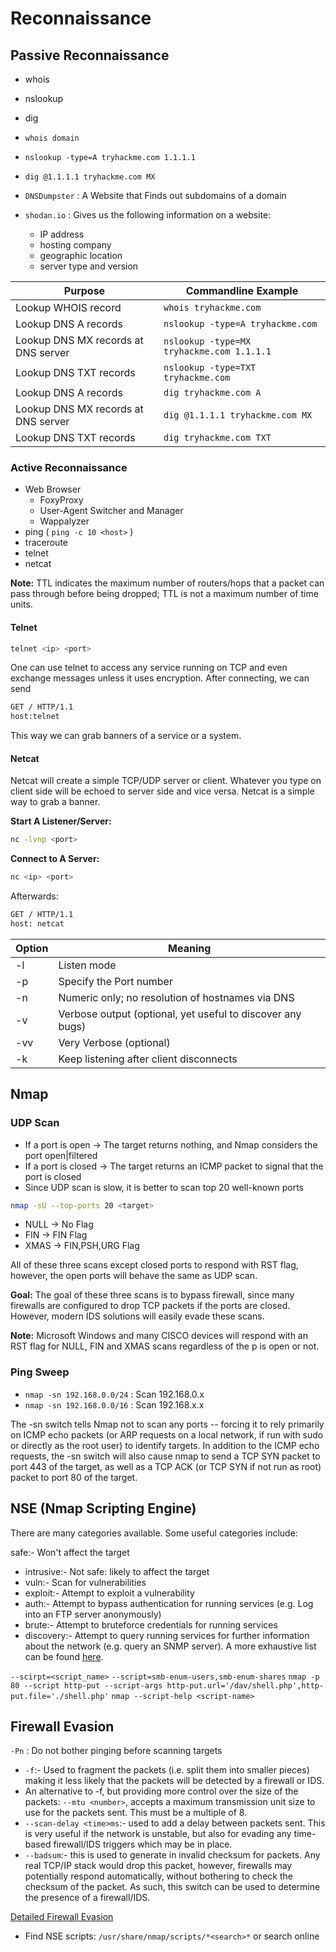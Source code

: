 # Reconnaissance
## Passive Reconnaissance
- whois
- nslookup
- dig

- `whois domain`
- `nslookup -type=A tryhackme.com 1.1.1.1`
- `dig @1.1.1.1 tryhackme.com MX`

- `DNSDumpster` : A Website that Finds out subdomains of a domain
- `shodan.io` : Gives us the following information on a website:
  - IP address
  - hosting company
  - geographic location
  - server type and version

| Purpose                      | Commandline Example                     |
|------------------------------|-----------------------------------------|
| Lookup WHOIS record          | `whois tryhackme.com`                   |
| Lookup DNS A records         | `nslookup -type=A tryhackme.com`        |
| Lookup DNS MX records at DNS server | `nslookup -type=MX tryhackme.com 1.1.1.1` |
| Lookup DNS TXT records        | `nslookup -type=TXT tryhackme.com`      |
| Lookup DNS A records          | `dig tryhackme.com A`                   |
| Lookup DNS MX records at DNS server | `dig @1.1.1.1 tryhackme.com MX`      |
| Lookup DNS TXT records        | `dig tryhackme.com TXT`                 |

### Active Reconnaissance
- Web Browser
  - FoxyProxy
  - User-Agent Switcher and Manager
  - Wappalyzer
- ping ( `ping -c 10 <host>` )
- traceroute
- telnet
- netcat

**Note:** TTL indicates the maximum number of routers/hops that a packet can pass through before being dropped; TTL is not a maximum number of time units.

#### Telnet
```bash
telnet <ip> <port>
```
One can use telnet to access any service running on TCP and even exchange messages unless it uses encryption.
After connecting, we can send

```bash
GET / HTTP/1.1
host:telnet
```
This way we can grab banners of a service or a system.

#### Netcat
Netcat will create a simple TCP/UDP server or client. Whatever you type on client side will be echoed to server side and vice versa. Netcat is a simple way to grab a banner.

**Start A Listener/Server:**
```bash
nc -lvnp <port>
```

**Connect to A Server:**
```bash
nc <ip> <port>
```
Afterwards:
```bash
GET / HTTP/1.1
host: netcat
```

| Option | Meaning                                      |
|--------|----------------------------------------------|
| -l     | Listen mode                                  |
| -p     | Specify the Port number                      |
| -n     | Numeric only; no resolution of hostnames via DNS |
| -v     | Verbose output (optional, yet useful to discover any bugs) |
| -vv    | Very Verbose (optional)                      |
| -k     | Keep listening after client disconnects      |

## Nmap
### UDP Scan
- If a port is open -> The target returns nothing, and Nmap considers the port open|filtered
- If a port is closed -> The target returns an ICMP packet to signal that the port is closed
- Since UDP scan is slow, it is better to scan top 20 well-known ports
```bash
nmap -sU --top-ports 20 <target>
```

- NULL -> No Flag
- FIN -> FIN Flag
- XMAS -> FIN,PSH,URG Flag

All of these three scans except closed ports to respond with RST flag, however, the open ports will behave the same as UDP scan.

**Goal:** The goal of these three scans is to bypass firewall, since many firewalls are configured to drop TCP packets if the ports are closed. However, modern IDS solutions will easily evade these scans.

**Note:** Microsoft Windows and many CISCO devices will respond with an RST flag for NULL, FIN and XMAS scans regardless of the p is open or not.

### Ping Sweep
- `nmap -sn 192.168.0.0/24` : Scan 192.168.0.x
- `nmap -sn 192.168.0.0/16` : Scan 192.168.x.x

The -sn switch tells Nmap not to scan any ports -- forcing it to rely primarily on ICMP echo packets (or ARP requests on a local network, if run with sudo or directly as the root user) to identify targets. In addition to the ICMP echo requests, the -sn switch will also cause nmap to send a TCP SYN packet to port 443 of the target, as well as a TCP ACK (or TCP SYN if not run as root) packet to port 80 of the target.

## NSE (Nmap Scripting Engine)
There are many categories available. Some useful categories include:

safe:- Won't affect the target
- intrusive:- Not safe: likely to affect the target
- vuln:- Scan for vulnerabilities
- exploit:- Attempt to exploit a vulnerability
- auth:- Attempt to bypass authentication for running services (e.g. Log into an FTP server anonymously)
- brute:- Attempt to bruteforce credentials for running services
- discovery:- Attempt to query running services for further information about the network (e.g. query an SNMP server).
A more exhaustive list can be found [here](https://nmap.org/book/nse-usage.html).

`--scirpt=<script_name>`
`--script=smb-enum-users,smb-enum-shares`
`nmap -p 80 --script http-put --script-args http-put.url='/dav/shell.php',http-put.file='./shell.php'`
`nmap --script-help <script-name>`

## Firewall Evasion
`-Pn` : Do not bother pinging before scanning targets
- `-f`:- Used to fragment the packets (i.e. split them into smaller pieces) making it less likely that the packets will be detected by a firewall or IDS.
- An alternative to -f, but providing more control over the size of the packets: `--mtu <number>`, accepts a maximum transmission unit size to use for the packets sent. This must be a multiple of 8.
- `--scan-delay <time>ms`:- used to add a delay between packets sent. This is very useful if the network is unstable, but also for evading any time-based firewall/IDS triggers which may be in place.
- `--badsum`:- this is used to generate in invalid checksum for packets. Any real TCP/IP stack would drop this packet, however, firewalls may potentially respond automatically, without bothering to check the checksum of the packet. As such, this switch can be used to determine the presence of a firewall/IDS.

[Detailed Firewall Evasion](https://nmap.org/book/man-bypass-firewalls-ids.html)

- Find NSE scripts: `/usr/share/nmap/scripts/*<search>*` or search online
